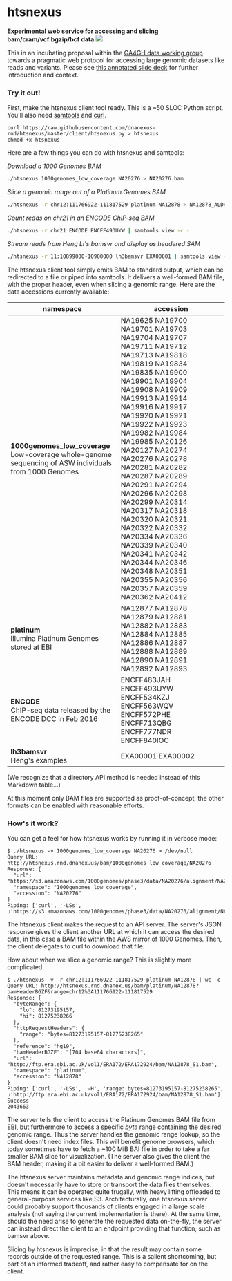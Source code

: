 # htsnexus

**Experimental web service for accessing and slicing bam/cram/vcf.bgzip/bcf data** <a href="https://travis-ci.org/dnanexus-rnd/htsnexus"><img src="https://travis-ci.org/dnanexus-rnd/htsnexus.svg?branch=master"/></a>

This in an incubating proposal within the [GA4GH data working group](http://ga4gh.org/) towards a pragmatic web protocol for accessing large genomic datasets like reads and variants. Please see [this annotated slide deck](https://docs.google.com/a/dnanexus.com/presentation/d/1iATx04kwPz9V8-x_S4-eXmUbHJQt-AkOu4BL_xaE2nc/edit?usp=sharing) for further introduction and context.

### Try it out!

First, make the htsnexus client tool ready. This is a ~50 SLOC Python script. You'll also need [samtools](http://www.htslib.org/) and [curl](https://curl.haxx.se/).

```
curl https://raw.githubusercontent.com/dnanexus-rnd/htsnexus/master/client/htsnexus.py > htsnexus
chmod +x htsnexus
```

Here are a few things you can do with htsnexus and samtools:

*Download a 1000 Genomes BAM*
```bash
./htsnexus 1000genomes_low_coverage NA20276 > NA20276.bam
```

*Slice a genomic range out of a Platinum Genomes BAM*

```bash
./htsnexus -r chr12:111766922-111817529 platinum NA12878 > NA12878_ALDH2.bam
```

*Count reads on chr21 in an ENCODE ChIP-seq BAM*

```bash
./htsnexus -r chr21 ENCODE ENCFF493UYW | samtools view -c -
```

*Stream reads from Heng Li's bamsvr and display as headered SAM*

```bash
./htsnexus -r 11:10899000-10900000 lh3bamsvr EXA00001 | samtools view -h - | less -S
```

The htsnexus client tool simply emits BAM to standard output, which can be redirected to a file or piped into samtools. It delivers a well-formed BAM file, with the proper header, even when slicing a genomic range. Here are the data accessions currently available:

| namespace | accession |
| --- | --- |
| **1000genomes_low_coverage** <br/> Low-coverage whole-genome sequencing of ASW individuals from 1000 Genomes | NA19625 NA19700 NA19701 NA19703 NA19704 NA19707 NA19711 NA19712 NA19713 NA19818 NA19819 NA19834 NA19835 NA19900 NA19901 NA19904 NA19908 NA19909 NA19913 NA19914 NA19916 NA19917 NA19920 NA19921 NA19922 NA19923 NA19982 NA19984 NA19985 NA20126 NA20127 NA20274 NA20276 NA20278 NA20281 NA20282 NA20287 NA20289 NA20291 NA20294 NA20296 NA20298 NA20299 NA20314 NA20317 NA20318 NA20320 NA20321 NA20322 NA20332 NA20334 NA20336 NA20339 NA20340 NA20341 NA20342 NA20344 NA20346 NA20348 NA20351 NA20355 NA20356 NA20357 NA20359 NA20362 NA20412 |
| **platinum** <br/> Illumina Platinum Genomes stored at EBI | NA12877 NA12878 NA12879 NA12881 NA12882 NA12883 NA12884 NA12885 NA12886 NA12887 NA12888 NA12889 NA12890 NA12891 NA12892 NA12893 |
| **ENCODE** <br/> ChIP-seq data released by the ENCODE DCC in Feb 2016 | ENCFF483JAH ENCFF493UYW ENCFF534KZJ ENCFF563WQV ENCFF572PHE ENCFF713QBG ENCFF777NDR ENCFF840IOC |
| **lh3bamsvr** <br/> Heng's examples | EXA00001 EXA00002 |

(We recognize that a directory API method is needed instead of this Markdown table...)

At this moment only BAM files are supported as proof-of-concept; the other formats can be enabled with reasonable efforts.

### How's it work?

You can get a feel for how htsnexus works by running it in verbose mode:

```
$ ./htsnexus -v 1000genomes_low_coverage NA20276 > /dev/null
Query URL: http://htsnexus.rnd.dnanex.us/bam/1000genomes_low_coverage/NA20276
Response: {
  "url": "https://s3.amazonaws.com/1000genomes/phase3/data/NA20276/alignment/NA20276.mapped.ILLUMINA.bwa.ASW.low_coverage.20120522.bam",
  "namespace": "1000genomes_low_coverage",
  "accession": "NA20276"
}
Piping: ['curl', '-LSs', u'https://s3.amazonaws.com/1000genomes/phase3/data/NA20276/alignment/NA20276.mapped.ILLUMINA.bwa.ASW.low_coverage.20120522.bam']
```

The htsnexus client makes the request to an API server. The server's JSON response gives the client another URL at which it can access the desired data, in this case a BAM file within the AWS mirror of 1000 Genomes. Then, the client delegates to curl to download that file.

How about when we slice a genomic range? This is slightly more complicated.

```
$ ./htsnexus -v -r chr12:111766922-111817529 platinum NA12878 | wc -c
Query URL: http://htsnexus.rnd.dnanex.us/bam/platinum/NA12878?bamHeaderBGZF&range=chr12%3A111766922-111817529
Response: {
  "byteRange": {
    "lo": 81273195157,
    "hi": 81275238266
  },
  "httpRequestHeaders": {
    "range": "bytes=81273195157-81275238265"
  },
  "reference": "hg19",
  "bamHeaderBGZF": "[704 base64 characters]",
  "url": "http://ftp.era.ebi.ac.uk/vol1/ERA172/ERA172924/bam/NA12878_S1.bam",
  "namespace": "platinum",
  "accession": "NA12878"
}
Piping: ['curl', '-LSs', '-H', 'range: bytes=81273195157-81275238265', u'http://ftp.era.ebi.ac.uk/vol1/ERA172/ERA172924/bam/NA12878_S1.bam']
Success
2043663
```

The server tells the client to access the Platinum Genomes BAM file from EBI, but furthermore to access a specific *byte* range containing the desired genomic range. Thus the server handles the genomic range lookup, so the client doesn't need index files. This will benefit genome browsers, which today sometimes have to fetch a ~100 MiB BAI file in order to take a far smaller BAM slice for visualization. (The server also gives the client the BAM header, making it a bit easier to deliver a well-formed BAM.)

The htsnexus server maintains metadata and genomic range indices, but doesn't necessarily have to store or transport the data files themselves. This means it can be operated quite frugally, with heavy lifting offloaded to general-purpose services like S3. Architecturally, one htsnexus server could probably support thousands of clients engaged in a large scale analysis (not saying the current implementation is there). At the same time, should the need arise to generate the requested data on-the-fly, the server can instead direct the client to an endpoint providing that function, such as bamsvr above.

Slicing by htsnexus is imprecise, in that the result may contain some records outside of the requested range. This is a salient shortcoming, but part of an informed tradeoff, and rather easy to compensate for on the client.
